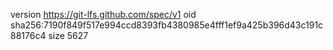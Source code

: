 version https://git-lfs.github.com/spec/v1
oid sha256:7190f849f517e994ccd8393fb4380985e4fff1ef9a425b396d43c191c88176c4
size 5627
